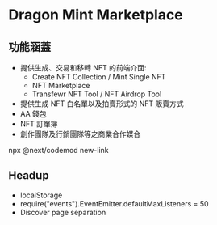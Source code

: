 # Dragon Mint Marketplace

## **功能涵蓋**

- 提供生成、交易和移轉 NFT 的前端介面:
  - Create NFT Collection / Mint Single NFT
  - NFT Marketplace
  - Transfewr NFT Tool / NFT Airdrop Tool
- 提供生成 NFT 白名單以及拍賣形式的 NFT 販賣方式
- AA 錢包
- NFT 訂單簿
- 創作團隊及行銷團隊等之商業合作媒合

npx @next/codemod new-link

## **Headup**

- localStorage
- require("events").EventEmitter.defaultMaxListeners = 50
- Discover page separation
